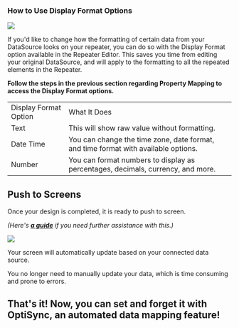 ### How to Use Display Format Options

![](https://support.optisigns.com/hc/article_attachments/42702979620883)

If you'd like to change how the formatting of certain data from your DataSource looks on your repeater, you can do so with the Display Format option available in the Repeater Editor. This saves you time from editing your original DataSource, and will apply to the formatting to all the repeated elements in the Repeater.

**Follow the steps in the previous section regarding Property Mapping to access the Display Format options.**

|  |  |
| --- | --- |
| Display Format Option | What It Does |
| Text | This will show raw value without formatting. |
| Date Time | You can change the time zone, date format, and time format with available options. |
| Number | You can format numbers to display as percentages, decimals, currency, and more. |

Push to Screens
---------------

Once your design is completed, it is ready to push to screen.

*(Here's **[a guide](https://support.optisigns.com/hc/en-us/articles/18988049363859)** if you need further assistance with this.)*

![](https://support.optisigns.com/hc/article_attachments/42702980943507)

Your screen will automatically update based on your connected data source.

You no longer need to manually update your data, which is time consuming and prone to errors.

That's it! Now, you can set and forget it with OptiSync, an automated data mapping feature!
-------------------------------------------------------------------------------------------